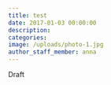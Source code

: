 ```yaml
---
title: test
date: 2017-01-03 00:00:00
description:
categories:
image: /uploads/photo-1.jpg
author_staff_member: anna
---
```



Draft